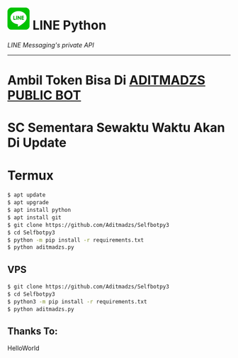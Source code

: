 # ![logo](LINE-sm.png) LINE Python

*LINE Messaging's private API*

----

# Ambil Token Bisa Di [ADITMADZS PUBLIC BOT](http://line.me/ti/p/~aditmadzsbot1)
# SC Sementara Sewaktu Waktu Akan Di Update

# Termux

```sh
$ apt update
$ apt upgrade
$ apt install python
$ apt install git
$ git clone https://github.com/Aditmadzs/Selfbotpy3
$ cd Selfbotpy3
$ python -m pip install -r requirements.txt
$ python aditmadzs.py
```

## VPS

```sh
$ git clone https://github.com/Aditmadzs/Selfbotpy3
$ cd Selfbotpy3
$ python3 -m pip install -r requirements.txt
$ python aditmadzs.py
```

## Thanks To:
HelloWorld

